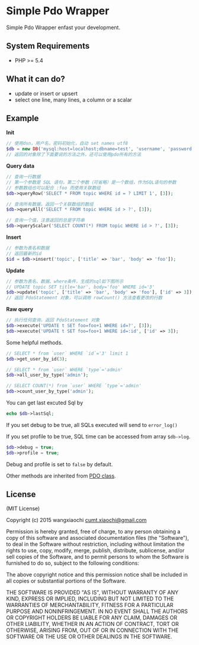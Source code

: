 # Simple Pdo Wrapper

Simple Pdo Wrapper enfast your development.

## System Requirements

* PHP >= 5.4

## What it can do?

- update or insert or upsert
- select one line, many lines, a column or a scalar

## Example

**Init**

```php
// 使用dsn，用户名，密码初始化，自动 set names utf8
$db = new DB('mysql:host=localhost;dbname=test', 'username', 'password');
// 返回的对象除了下面要说的方法之外，还可以使用pdo所有的方法
```

**Query data**

```php
// 查询一行数据
// 第一个参数是 SQL 语句，第二个参数（可省略）是一个数组，作为SQL语句的参数
// 参数数组也可以配合 :foo 而使用关联数组
$db->queryRow('SELECT * FROM topic WHERE id = ? LIMIT 1', [3]);

// 查询所有数据，返回一个关联数组的数组
$db->queryAll('SELECT * FROM topic WHERE id > ?', [3]);

// 查询一个值，注意返回的总是字符串
$db->queryScalar('SELECT COUNT(*) FROM topic WHERE id > ?', [3]);
```

**Insert**

```php
// 参数为表名和数据
// 返回最新的id
$id = $db->insert('topic', ['title' => 'bar', 'body' => 'foo']);
```

**Update**

```php
// 参数为表名、数据、where条件，生成的sql如下图所示
// UPDATE topic SET title='bar', body='foo' WHERE id='3'
$db->update('topic', ['title' => 'bar', 'body' => 'foo'], ['id' => 3]);
// 返回 PdoStatement 对象，可以调用 rowCount() 方法查看更改的行数
```

**Raw query**

```php
// 执行任何查询，返回 PdoStatement 对象
$db->execute('UPDATE t SET foo=foo+1 WHERE id=?', [3]);
$db->execute('UPDATE t SET foo=foo+1 WHERE id=:id', ['id' => 3]);
```

Some helpful methods.

```php
// SELECT * from `user` WHERE `id`='3' limit 1
$db->get_user_by_id(3);

// SELECT * from `user` WHERE `type`='admin'
$db->all_user_by_type('admin');

// SELECT COUNT(*) from `user` WHERE `type`='admin'
$db->count_user_by_type('admin');
```

You can get last excuted Sql by

```php
echo $db->lastSql;
```

If you set debug to be true, all SQLs executed will send to `error_log()`

If you set profile to be true, SQL time can be accessed from array `$db->log`.

```php
$db->debug = true;
$db->profile = true;
```

Debug and profile is set to `false` by default.

Other methods are inherited from [PDO class](https://php.net/manual/en/class.pdo.php).

## License ##

(MIT License)

Copyright (c) 2015 wangxiaochi cumt.xiaochi@gmail.com

Permission is hereby granted, free of charge, to any person obtaining a copy of this software and associated documentation files (the "Software"), to deal in the Software without restriction, including without limitation the rights to use, copy, modify, merge, publish, distribute, sublicense, and/or sell copies of the Software, and to permit persons to whom the Software is furnished to do so, subject to the following conditions:

The above copyright notice and this permission notice shall be included in all copies or substantial portions of the Software.

THE SOFTWARE IS PROVIDED "AS IS", WITHOUT WARRANTY OF ANY KIND, EXPRESS OR IMPLIED, INCLUDING BUT NOT LIMITED TO THE WARRANTIES OF MERCHANTABILITY, FITNESS FOR A PARTICULAR PURPOSE AND NONINFRINGEMENT. IN NO EVENT SHALL THE AUTHORS OR COPYRIGHT HOLDERS BE LIABLE FOR ANY CLAIM, DAMAGES OR OTHER LIABILITY, WHETHER IN AN ACTION OF CONTRACT, TORT OR OTHERWISE, ARISING FROM, OUT OF OR IN CONNECTION WITH THE SOFTWARE OR THE USE OR OTHER DEALINGS IN THE SOFTWARE.
